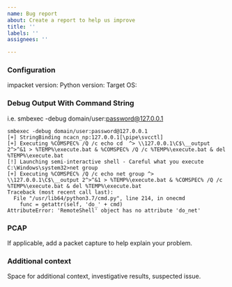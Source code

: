 ```yaml
---
name: Bug report
about: Create a report to help us improve
title: ''
labels: ''
assignees: ''

---
```


### Configuration
impacket version:
Python version:
Target OS:

### Debug Output With Command String
i.e.
smbexec -debug domain/user:password@127.0.0.1
```
smbexec -debug domain/user:password@127.0.0.1
[+] StringBinding ncacn_np:127.0.0.1[\pipe\svcctl]
[+] Executing %COMSPEC% /Q /c echo cd  ^> \\127.0.0.1\C$\__output 2^>^&1 > %TEMP%\execute.bat & %COMSPEC% /Q /c %TEMP%\execute.bat & del %TEMP%\execute.bat
[!] Launching semi-interactive shell - Careful what you execute
C:\Windows\system32>net group
[+] Executing %COMSPEC% /Q /c echo net group ^> \\127.0.0.1\C$\__output 2^>^&1 > %TEMP%\execute.bat & %COMSPEC% /Q /c %TEMP%\execute.bat & del %TEMP%\execute.bat
Traceback (most recent call last):
  File "/usr/lib64/python3.7/cmd.py", line 214, in onecmd
    func = getattr(self, 'do_' + cmd)
AttributeError: 'RemoteShell' object has no attribute 'do_net'
```

### PCAP
If applicable, add a packet capture to help explain your problem.

### Additional context
Space for additional context, investigative results, suspected issue.
